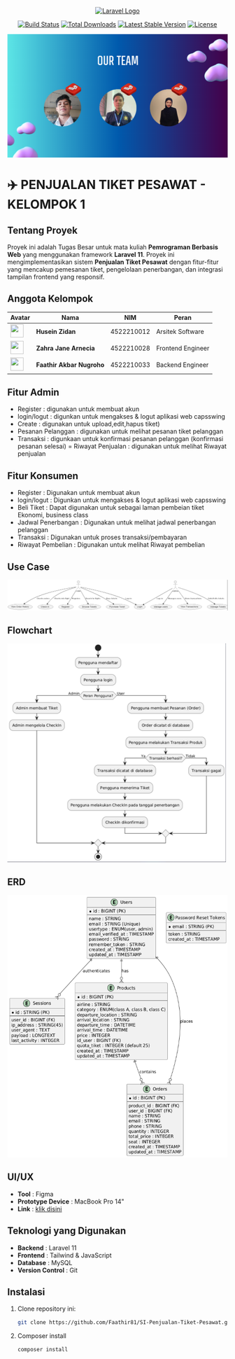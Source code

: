 <p align="center"><a href="https://laravel.com" target="_blank"><img src="https://raw.githubusercontent.com/laravel/art/master/logo-lockup/5%20SVG/2%20CMYK/1%20Full%20Color/laravel-logolockup-cmyk-red.svg" width="400" alt="Laravel Logo"></a></p>

<p align="center">
<a href="https://github.com/laravel/framework/actions"><img src="https://github.com/laravel/framework/workflows/tests/badge.svg" alt="Build Status"></a>
<a href="https://packagist.org/packages/laravel/framework"><img src="https://img.shields.io/packagist/dt/laravel/framework" alt="Total Downloads"></a>
<a href="https://packagist.org/packages/laravel/framework"><img src="https://img.shields.io/packagist/v/laravel/framework" alt="Latest Stable Version"></a>
<a href="https://packagist.org/packages/laravel/framework"><img src="https://img.shields.io/packagist/l/laravel/framework" alt="License"></a>
</p>

<div align="center">
    <img src="assets/Capture.PNG">
</div>


# ✈️ PENJUALAN TIKET PESAWAT - KELOMPOK 1

## Tentang Proyek
Proyek ini adalah Tugas Besar untuk mata kuliah **Pemrograman Berbasis Web** yang menggunakan framework **Laravel 11**. Proyek ini mengimplementasikan sistem **Penjualan Tiket Pesawat** dengan fitur-fitur yang mencakup pemesanan tiket, pengelolaan penerbangan, dan integrasi tampilan frontend yang responsif.

## Anggota Kelompok

| Avatar              | Nama                     | NIM          | Peran               |
|---------------------|--------------------------|--------------|---------------------|
|    <img src="https://cultofthepartyparrot.com/parrots/hd/laptop_parrot.gif" width="30" height="30"/>    | **Husein Zidan**         | 4522210012   | Arsitek Software    |
|    <img src="https://cultofthepartyparrot.com/parrots/hd/spinningparrot.gif" width="30" height="30"/>    | **Zahra Jane Arnecia**   | 4522210028   | Frontend Engineer   |
|    <img src="https://cultofthepartyparrot.com/parrots/hd/60fpsparrot.gif" width="30" height="30"/>    | **Faathir Akbar Nugroho**| 4522210033   | Backend Engineer    |

## Fitur Admin

- Register : digunakan untuk membuat akun
- login/logut : digunkan untuk mengakses & logut aplikasi web capsswing
- Create : digunakan untuk upload,edit,hapus tiket) 
- Pesanan Pelanggan : digunakan untuk melihat pesanan tiket pelanggan
- Transaksi : digunkaan untuk konfirmasi pesanan pelanggan (konfirmasi  pesanan selesai)
 = Riwayat Penjualan : digunakan untuk melihat Riwayat penjualan

## Fitur Konsumen

- Register : Digunakan untuk membuat akun
- login/logut : Digunkan untuk mengakses & logut aplikasi web capsswing
- Beli Tiket : Dapat digunakan untuk sebagai laman pembeian tiket Ekonomi, business class
- Jadwal Penerbangan : Digunakan untuk melihat jadwal penerbangan pelanggan
- Transaksi : Digunakan untuk proses transaksi/pembayaran
- Riwayat Pembelian : Digunakan untuk melihat Riwayat pembelian


## Use Case
<img src="assets/usecase.PNG">

## Flowchart
<img src="assets/flowchart.png" width="500" height="500">

## ERD
<img src="assets/ERD.png" width="600" height="600">

## UI/UX 
- **Tool** : Figma<br>
- **Prototype Device** : MacBook Pro 14"<br>
- **Link** : [klik disini](https://www.figma.com/design/ustWs4I7H3eeqraP37St4h/Project-Capsswing?node-id=0-1&t=c9yuLyyExLy1YR3T-1)
## Teknologi yang Digunakan

- **Backend** : Laravel 11
- **Frontend** : Tailwind & JavaScript
- **Database** : MySQL
- **Version Control** : Git

## Instalasi

1. Clone repository ini:
   ```bash
   git clone https://github.com/Faathir81/SI-Penjualan-Tiket-Pesawat.git

2. Composer install
   ```bash
   composer install
